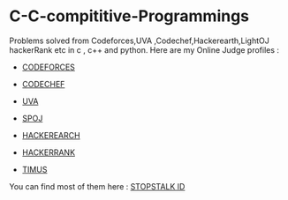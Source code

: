 # C-C-compititive-Programmings
Problems solved from Codeforces,UVA ,Codechef,Hackerearth,LightOJ hackerRank etc  in c , c++  and python.
Here are my Online Judge profiles :

- [CODEFORCES](https://codeforces.com/profile/ShifaT57)

- [CODECHEF](https://www.codechef.com/users/shifat_57)

- [UVA](https://uhunt.onlinejudge.org/id/945442)

- [SPOJ](https://www.spoj.com/users/mhshifat)

- [HACKEREARCH](https://www.hackerearth.com/users/mhshifat757)

- [HACKERRANK](https://www.hackerrank.com/vampire_5)

- [TIMUS](http://acm.timus.ru/author.aspx?id=271703)


You can find most of them here : [STOPSTALK ID](https://www.stopstalk.com/user/profile/ShifaT)